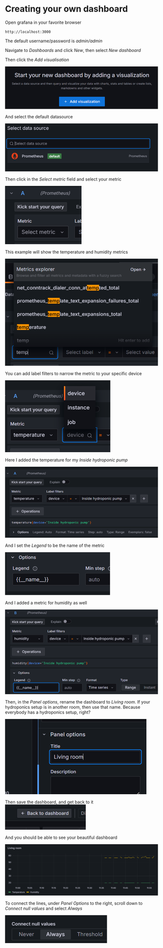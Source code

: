 # Creating your own dashboard


Open grafana in your favorite browser

    http://localhost:3000

The default username/password is _admin/admin_

Navigate to _Dashboards_ and click _New_, then select _New dashboard_


Then click the _Add visualisation_

![Add visualisation](Add%20visualisation.png)


And select the default datasource

![Default datasource](default%20datasource.png)

Then click in the _Select metric_ field and select your metric

![img.png](select%20metric.png)

This example will show the temperature and humidity metrics

![img.png](reactive%20finding%20metrics.png)

You can add label filters to narrow the metric to your specific device

![img.png](narrowing%20the%20focus.png)

Here I added the temperature for my _Inside hydroponic pump_

![img.png](narrowing%20focus.png)

And I set the _Legend_ to be the name of the metric

![img.png](label%20name.png)

And I added a metric for humidity as well

![img.png](humidity.png)

Then, in the _Panel options_, rename the dashboard to _Living room_. If your hydroponics setup is in another room, then use that name. Because everybody has a hydroponics setup, right?

![img.png](Room%20naming.png)

Then save the dashboard, and get back to it
![img.png](back%20to%20dashboard.png)

And you should be able to see your beautiful dashboard

![img.png](Dashboard%20example.png)

To connect the lines, under _Panel Options_ to the right, scroll down to _Connect null values_ and select _Always_

![img.png](Connect_null_values.png)
